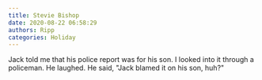 ```yaml
---
title: Stevie Bishop
date: 2020-08-22 06:58:29
authors: Ripp
categories: Holiday
---
```


 Jack told me that his police report was for his son.
I looked into it through a policeman.
He laughed.  He said, "Jack blamed it on his son, huh?"